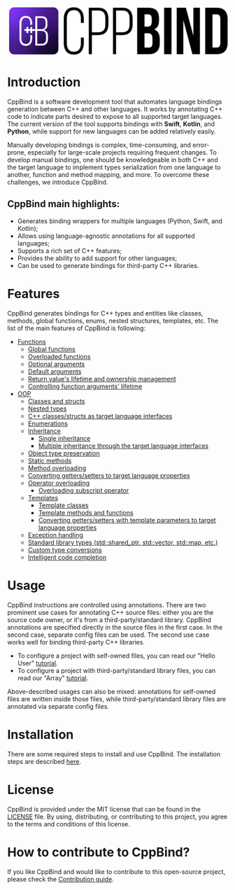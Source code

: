 
![](https://raw.githubusercontent.com/PicsArt/cppbind/master/docs/_static/img/cppbind-logo.svg)

# Introduction

CppBind is a software development tool that automates language bindings
generation between C++ and other languages. It works by annotating C++
code to indicate parts desired to expose to all supported target
languages. The current version of the tool supports bindings with
**Swift**, **Kotlin**, and **Python**, while support for new languages
can be added relatively easily.

Manually developing bindings is complex, time-consuming, and
error-prone, especially for large-scale projects requiring frequent
changes. To develop manual bindings, one should be knowledgeable in both
C++ and the target language to implement types serialization from one
language to another, function and method mapping, and more. To overcome
these challenges, we introduce CppBind.

## CppBind main highlights:

-   Generates binding wrappers for multiple languages (Python, Swift,
    and Kotlin);
-   Allows using language-agnostic annotations for all supported
    languages;
-   Supports a rich set of C++ features;
-   Provides the ability to add support for other languages;
-   Can be used to generate bindings for third-party C++ libraries.

# Features

CppBind generates bindings for C++ types and entities like classes,
methods, global functions, enums, nested structures, templates, etc. The
list of the main features of CppBind is following:

- [Functions](https://cppbind.io/03_get_started/01_functions.html)
  - [Global functions](https://cppbind.io/03_get_started/01_functions.html#global-functions)
  - [Overloaded functions](https://cppbind.io/03_get_started/01_functions.html#overloaded-methods)
  - [Optional arguments](https://cppbind.io/03_get_started/01_functions.html#nullable-arguments)
  - [Default arguments](https://cppbind.io/03_get_started/01_functions.html#default-arguments)
  - [Return value's lifetime and ownership management](https://cppbind.io/03_get_started/01_functions.html#return-value-policies)
  - [Controlling function arguments' lifetime](https://cppbind.io/03_get_started/01_functions.html#keep-alive-policy)
- [OOP](https://cppbind.io/03_get_started/02_classes.html)
  - [Classes and structs](https://cppbind.io/03_get_started/02_classes.html)
  - [Nested types](https://cppbind.io/03_get_started/02_classes.html#nested-types)
  - [C++ classes/structs as target language interfaces](https://cppbind.io/03_get_started/02_classes.html)
  - [Enumerations](https://cppbind.io/03_get_started/03_enums.html)
  - [Inheritance](https://cppbind.io/03_get_started/04_inheritance.html)
    - [Single inheritance](https://cppbind.io/03_get_started/04_inheritance.html#single-inheritance)
    - [Multiple inheritance through the target language interfaces](https://cppbind.io/03_get_started/04_inheritance.html#multiple-inheritance)
  - [Object type preservation](https://cppbind.io/04_advanced_features/05_object_type_preservation.html)
  - [Static methods](https://cppbind.io/03_get_started/01_functions.html#static-methods)
  - [Method overloading](https://cppbind.io/03_get_started/01_functions.html#overloaded-methods)
  - [Converting getters/setters to target language properties](https://cppbind.io/03_get_started/01_functions.html)
  - [Operator overloading](https://cppbind.io/03_get_started/07_operators.html)
    - [Overloading subscript operator](https://cppbind.io/03_get_started/07_operators.html#overloading-subscript-operator)
  - [Templates](https://cppbind.io/03_get_started/06_templates.html)
    - [Template classes](https://cppbind.io/03_get_started/06_templates.html#class-templates)
    - [Template methods and functions](https://cppbind.io/03_get_started/06_templates.html)
    - [Converting getters/setters with template parameters to target language properties](https://cppbind.io/03_get_started/06_templates.html#template-getters-setters)
  - [Exception handling](https://cppbind.io/03_get_started/05_exception_handling.html)
  - [Standard library types (std::shared_ptr, std::vector, std::map, etc.)](https://github.com/PicsArt/cppbind/tree/master/examples/primitives/cxx/containers)
  - [Custom type conversions](https://cppbind.io/04_advanced_features/02_custom_types.html)
  - [Intelligent code completion](https://en.wikipedia.org/wiki/Intelligent_code_completion)

# Usage

CppBind instructions are controlled using annotations. There are two
prominent use cases for annotating C++ source files: either you are the
source code owner, or it's from a third-party/standard library. CppBind
annotations are specified directly in the source files in the first
case. In the second case, separate config files can be used. The second
use case works well for binding third-party C++ libraries.

-   To configure a project with self-owned files, you can read our
    "Hello User"
    [tutorial](https://cppbind.io/02_first_steps/04_hello_user.html).
-   To configure a project with third-party/standard library files, you
    can read our "Array"
    [tutorial](https://cppbind.io/02_first_steps/05_array_tutorial.html).

Above-described usages can also be mixed: annotations for self-owned
files are written inside those files, while third-party/standard library
files are annotated via separate config files.

# Installation

There are some required steps to install and use CppBind. The
installation steps are described
[here](https://cppbind.io/02_first_steps/03_installation.html).

# License

CppBind is provided under the MIT license that can be found in the
[LICENSE](https://github.com/PicsArt/cppbind/blob/master/LICENSE) file.
By using, distributing, or contributing to this project, you agree to
the terms and conditions of this license.

# How to contribute to CppBind?

If you like CppBind and would like to contribute to this open-source
project, please check the [Contribution
guide](https://github.com/PicsArt/cppbind/blob/master/docs/CONTRIBUTING.md).
